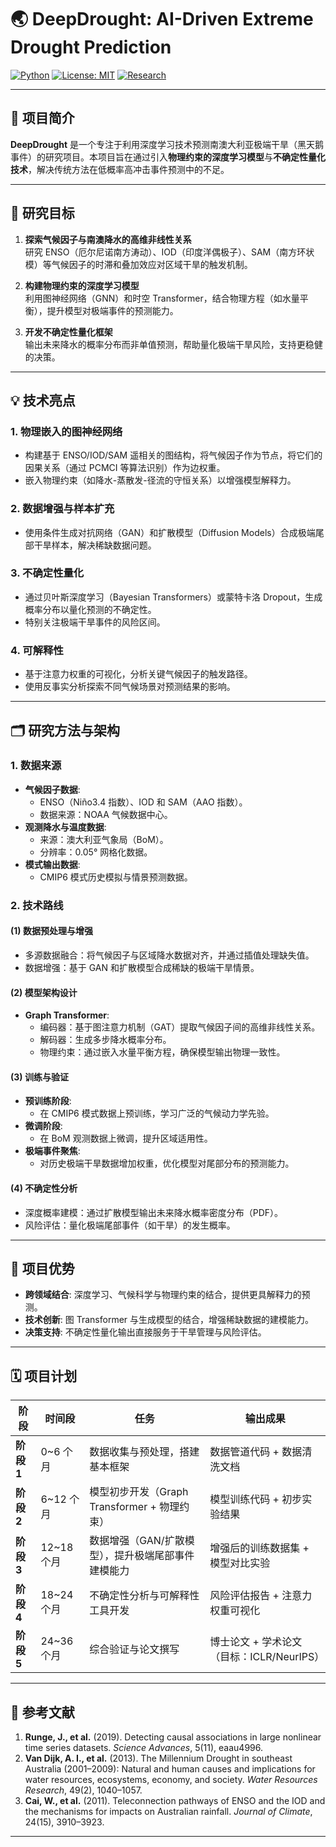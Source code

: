 
# 🌏 **DeepDrought: AI-Driven Extreme Drought Prediction**

[![Python](https://img.shields.io/badge/Python-3.8+-blue.svg)](https://www.python.org/) [![License: MIT](https://img.shields.io/badge/License-MIT-yellow.svg)](https://opensource.org/licenses/MIT) [![Research](https://img.shields.io/badge/Research-Climate%20AI-brightgreen.svg)](#)

---

## 📖 **项目简介**

**DeepDrought** 是一个专注于利用深度学习技术预测南澳大利亚极端干旱（黑天鹅事件）的研究项目。本项目旨在通过引入**物理约束的深度学习模型**与**不确定性量化技术**，解决传统方法在低概率高冲击事件预测中的不足。

---

## 🎯 **研究目标**

1. **探索气候因子与南澳降水的高维非线性关系**  
   研究 ENSO（厄尔尼诺南方涛动）、IOD（印度洋偶极子）、SAM（南方环状模）等气候因子的时滞和叠加效应对区域干旱的触发机制。

2. **构建物理约束的深度学习模型**  
   利用图神经网络（GNN）和时空 Transformer，结合物理方程（如水量平衡），提升模型对极端事件的预测能力。

3. **开发不确定性量化框架**  
   输出未来降水的概率分布而非单值预测，帮助量化极端干旱风险，支持更稳健的决策。

---

## 💡 **技术亮点**

### 1. **物理嵌入的图神经网络**
- 构建基于 ENSO/IOD/SAM 遥相关的图结构，将气候因子作为节点，将它们的因果关系（通过 PCMCI 等算法识别）作为边权重。
- 嵌入物理约束（如降水-蒸散发-径流的守恒关系）以增强模型解释力。

### 2. **数据增强与样本扩充**
- 使用条件生成对抗网络（GAN）和扩散模型（Diffusion Models）合成极端尾部干旱样本，解决稀缺数据问题。

### 3. **不确定性量化**
- 通过贝叶斯深度学习（Bayesian Transformers）或蒙特卡洛 Dropout，生成概率分布以量化预测的不确定性。
- 特别关注极端干旱事件的风险区间。

### 4. **可解释性**
- 基于注意力权重的可视化，分析关键气候因子的触发路径。
- 使用反事实分析探索不同气候场景对预测结果的影响。

---

## 🗂️ **研究方法与架构**

### 1. **数据来源**
- **气候因子数据**:
  - ENSO（Niño3.4 指数）、IOD 和 SAM（AAO 指数）。
  - 数据来源：NOAA 气候数据中心。
- **观测降水与温度数据**:
  - 来源：澳大利亚气象局（BoM）。
  - 分辨率：0.05° 网格化数据。
- **模式输出数据**:
  - CMIP6 模式历史模拟与情景预测数据。

### 2. **技术路线**

#### **(1) 数据预处理与增强**
- 多源数据融合：将气候因子与区域降水数据对齐，并通过插值处理缺失值。
- 数据增强：基于 GAN 和扩散模型合成稀缺的极端干旱情景。

#### **(2) 模型架构设计**
- **Graph Transformer**:
  - 编码器：基于图注意力机制（GAT）提取气候因子间的高维非线性关系。
  - 解码器：生成多步降水概率分布。
  - 物理约束：通过嵌入水量平衡方程，确保模型输出物理一致性。

#### **(3) 训练与验证**
- **预训练阶段**:
  - 在 CMIP6 模式数据上预训练，学习广泛的气候动力学先验。
- **微调阶段**:
  - 在 BoM 观测数据上微调，提升区域适用性。
- **极端事件聚焦**:
  - 对历史极端干旱数据增加权重，优化模型对尾部分布的预测能力。

#### **(4) 不确定性分析**
- 深度概率建模：通过扩散模型输出未来降水概率密度分布（PDF）。
- 风险评估：量化极端尾部事件（如干旱）的发生概率。

---

## 🌟 **项目优势**

- **跨领域结合**: 深度学习、气候科学与物理约束的结合，提供更具解释力的预测。  
- **技术创新**: 图 Transformer 与生成模型的结合，增强稀缺数据的建模能力。  
- **决策支持**: 不确定性量化输出直接服务于干旱管理与风险评估。  

---

## 🗓️ **项目计划**

| 阶段         | 时间段          | 任务                                                                 | 输出成果                                   |
|--------------|-----------------|----------------------------------------------------------------------|-------------------------------------------|
| **阶段 1**   | 0~6 个月        | 数据收集与预处理，搭建基本框架                                        | 数据管道代码 + 数据清洗文档                |
| **阶段 2**   | 6~12 个月       | 模型初步开发（Graph Transformer + 物理约束）                          | 模型训练代码 + 初步实验结果                |
| **阶段 3**   | 12~18 个月      | 数据增强（GAN/扩散模型），提升极端尾部事件建模能力                     | 增强后的训练数据集 + 模型对比实验          |
| **阶段 4**   | 18~24 个月      | 不确定性分析与可解释性工具开发                                       | 风险评估报告 + 注意力权重可视化            |
| **阶段 5**   | 24~36 个月      | 综合验证与论文撰写                                                  | 博士论文 + 学术论文（目标：ICLR/NeurIPS） |

---

## 📘 **参考文献**

1. **Runge, J., et al.** (2019). Detecting causal associations in large nonlinear time series datasets. *Science Advances*, 5(11), eaau4996.  
2. **Van Dijk, A. I., et al.** (2013). The Millennium Drought in southeast Australia (2001–2009): Natural and human causes and implications for water resources, ecosystems, economy, and society. *Water Resources Research*, 49(2), 1040–1057.  
3. **Cai, W., et al.** (2011). Teleconnection pathways of ENSO and the IOD and the mechanisms for impacts on Australian rainfall. *Journal of Climate*, 24(15), 3910–3923.  

---

